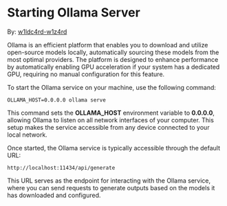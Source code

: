 # Starting Ollama Server

By: [w1ldc4rd-w1z4rd](https://github.com/w1ldc4rd-w1z4rd)

Ollama is an efficient platform that enables you to download and utilize open-source models locally, automatically sourcing these models from the most optimal providers. The platform is designed to enhance performance by automatically enabling GPU acceleration if your system has a dedicated GPU, requiring no manual configuration for this feature.

To start the Ollama service on your machine, use the following command:

```
OLLAMA_HOST=0.0.0.0 ollama serve
```

This command sets the **OLLAMA_HOST** environment variable to **0.0.0.0**, allowing Ollama to listen on all network interfaces of your computer. This setup makes the service accessible from any device connected to your local network.

Once started, the Ollama service is typically accessible through the default URL:

```
http://localhost:11434/api/generate
```

This URL serves as the endpoint for interacting with the Ollama service, where you can send requests to generate outputs based on the models it has downloaded and configured.
